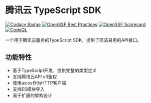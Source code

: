 # 腾讯云 TypeScript SDK

[![Codacy Badge](https://api.codacy.com/project/badge/Grade/f94cdd98e6e64cc6b93bdc00f0e057ce)](https://app.codacy.com/gh/xiaomizhoubaobei/MZAPI-TS?utm_source=github.com&utm_medium=referral&utm_content=xiaomizhoubaobei/MZAPI-TS&utm_campaign=Badge_Grade)
[![OpenSSF Best Practices](https://www.bestpractices.dev/projects/11338/badge)](https://www.bestpractices.dev/projects/11338)
[![OpenSSF Scorecard](https://api.scorecard.dev/projects/github.com/xiaomizhoubaobei/MZAPI-TS/badge)](https://scorecard.dev/viewer/?uri=github.com/xiaomizhoubaobei/MZAPI-TS)
[![CodeQL](https://github.com/ossf/scorecard/actions/workflows/codeql-analysis.yml/badge.svg)](https://github.com/xiaomizhoubaobei/MZAPI-TS/blob/main/.github/workflows/codeql.yml)

一个用于腾讯云服务的TypeScript SDK，提供了简洁易用的API接口。

## 功能特性

- 基于TypeScript开发，提供完整的类型定义
- 支持腾讯云API v3鉴权
- 使用axios作为HTTP客户端
- 支持ES模块导入
- 易于扩展的架构设计